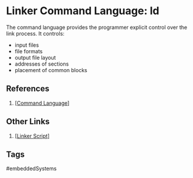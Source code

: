 # Linker Command Language: ld

The command language provides the programmer explicit control over the link process. It controls:   
* input files  
* file formats  
* output file layout  
* addresses of sections  
* placement of common blocks  

## References
1. [\[Command Language\]](https://ftp.gnu.org/old-gnu/Manuals/ld-2.9.1/html_chapter/ld_3.html)

## Other Links
1. [\[Linker Script\]](../202202102126)  
## Tags
#embeddedSystems
